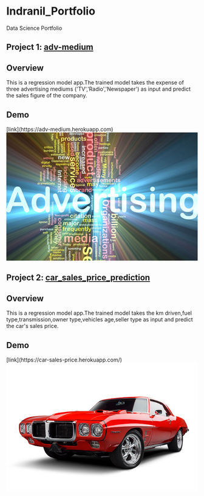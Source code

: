 # Indranil_Portfolio
Data Science Portfolio
## Project 1: [adv-medium](https://github.com/Indranil1995/adv-medium)
<h2>Overview</h2>
<p>This is a regression model app.The trained model takes the expense of three advertising mediums ('TV','Radio','Newspaper') as input and predict the sales figure of the company.</p>
<h2>Demo</h2>
[link](https://adv-medium.herokuapp.com)<br>
<img src="/images/broadcast-advert.jpg" alt="sales fig">

## Project 2: [car_sales_price_prediction](https://github.com/Indranil1995/car_sales_price_prediction)
<h2>Overview</h2>
<p>This is a regression model app.The trained model takes the km driven,fuel type,transmission,owner type,vehicles age,seller type as input and predict the car's sales price.</p>
<h2>Demo</h2>
[link](https://car-sales-price.herokuapp.com/)
<br>
<img src="/images/aut-22-bk0504-01p.jpg" alt="car">
